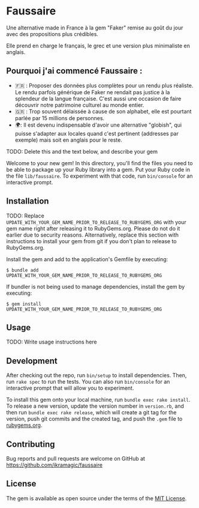 # Faussaire

Une alternative made in France à la gem "Faker" remise au goût du jour avec des propositions plus crédibles.

Elle prend en charge le français, le grec et une version plus minimaliste en anglais.

## Pourquoi j'ai commencé Faussaire :

- 🇫🇷 : Proposer des données plus complètes pour un rendu plus réaliste. Le rendu parfois générique de Faker ne rendait pas justice à la splendeur de la langue française. C'est aussi une occasion de faire découvrir notre patrimoine culturel au monde entier.
- 🇬🇷 : Trop souvent délaissée à cause de son alphabet, elle est pourtant parlée par 15 millions de personnes.
- 🌍: Il est devenu indispensable d'avoir une alternative "globish", qui puisse s'adapter aux locales quand c'est pertinent (addresses par exemple) mais soit en anglais pour le reste.

TODO: Delete this and the text below, and describe your gem

Welcome to your new gem! In this directory, you'll find the files you need to be able to package up your Ruby library into a gem. Put your Ruby code in the file `lib/faussaire`. To experiment with that code, run `bin/console` for an interactive prompt.

## Installation

TODO: Replace `UPDATE_WITH_YOUR_GEM_NAME_PRIOR_TO_RELEASE_TO_RUBYGEMS_ORG` with your gem name right after releasing it to RubyGems.org. Please do not do it earlier due to security reasons. Alternatively, replace this section with instructions to install your gem from git if you don't plan to release to RubyGems.org.

Install the gem and add to the application's Gemfile by executing:

    $ bundle add UPDATE_WITH_YOUR_GEM_NAME_PRIOR_TO_RELEASE_TO_RUBYGEMS_ORG

If bundler is not being used to manage dependencies, install the gem by executing:

    $ gem install UPDATE_WITH_YOUR_GEM_NAME_PRIOR_TO_RELEASE_TO_RUBYGEMS_ORG

## Usage

TODO: Write usage instructions here

## Development

After checking out the repo, run `bin/setup` to install dependencies. Then, run `rake spec` to run the tests. You can also run `bin/console` for an interactive prompt that will allow you to experiment.

To install this gem onto your local machine, run `bundle exec rake install`. To release a new version, update the version number in `version.rb`, and then run `bundle exec rake release`, which will create a git tag for the version, push git commits and the created tag, and push the `.gem` file to [rubygems.org](https://rubygems.org).

## Contributing

Bug reports and pull requests are welcome on GitHub at https://github.com/ikramagic/faussaire

## License

The gem is available as open source under the terms of the [MIT License](https://opensource.org/licenses/MIT).
